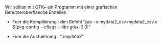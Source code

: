 Wir sollten  mit GTK+ ein Programm mit einer grafischen Benutzeroberflaeche Erstellen.

- Fuer die Kompilierung : den Befehl "gcc -o mydata2_csv mydata2_csv.c  
    $(pkg-config --cflags --libs gtk+-3.0)"
  
- Fuer die Ausfuehrung : "./mydata2"
        
